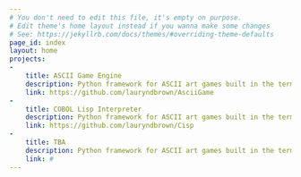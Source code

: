 ```yaml
---
# You don't need to edit this file, it's empty on purpose.
# Edit theme's home layout instead if you wanna make some changes
# See: https://jekyllrb.com/docs/themes/#overriding-theme-defaults
page_id: index
layout: home
projects:
- 
    title: ASCII Game Engine
    description: Python framework for ASCII art games built in the terminal.
    link: https://github.com/lauryndbrown/AsciiGame
-
    title: COBOL Lisp Interpreter
    description: Python framework for ASCII art games built in the terminal.
    link: https://github.com/lauryndbrown/Cisp
-
    title: TBA
    description: Python framework for ASCII art games built in the terminal.
    link: #
---
```


